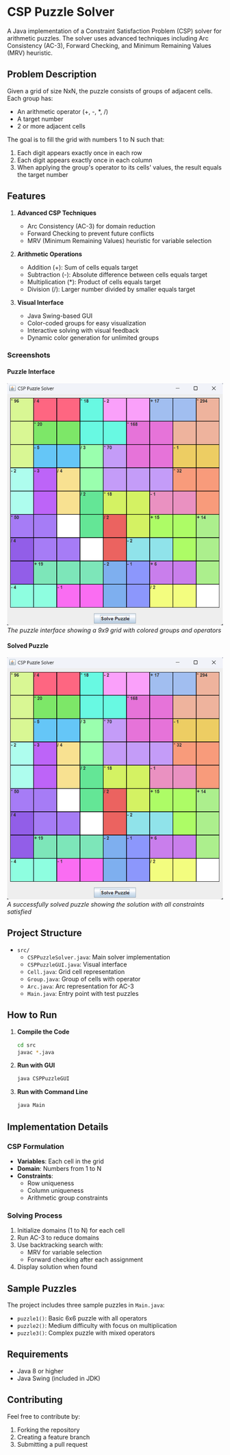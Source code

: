 # CSP Puzzle Solver

A Java implementation of a Constraint Satisfaction Problem (CSP) solver for arithmetic puzzles. The solver uses advanced techniques including Arc Consistency (AC-3), Forward Checking, and Minimum Remaining Values (MRV) heuristic.

## Problem Description

Given a grid of size NxN, the puzzle consists of groups of adjacent cells. Each group has:
- An arithmetic operator (+, -, *, /)
- A target number
- 2 or more adjacent cells

The goal is to fill the grid with numbers 1 to N such that:
1. Each digit appears exactly once in each row
2. Each digit appears exactly once in each column
3. When applying the group's operator to its cells' values, the result equals the target number

## Features

1. **Advanced CSP Techniques**
   - Arc Consistency (AC-3) for domain reduction
   - Forward Checking to prevent future conflicts
   - MRV (Minimum Remaining Values) heuristic for variable selection

2. **Arithmetic Operations**
   - Addition (+): Sum of cells equals target
   - Subtraction (-): Absolute difference between cells equals target
   - Multiplication (*): Product of cells equals target
   - Division (/): Larger number divided by smaller equals target

3. **Visual Interface**
   - Java Swing-based GUI
   - Color-coded groups for easy visualization
   - Interactive solving with visual feedback
   - Dynamic color generation for unlimited groups
### Screenshots

#### Puzzle Interface
![Puzzle Interface](images/input.png)
*The puzzle interface showing a 9x9 grid with colored groups and operators*

#### Solved Puzzle
![Solved Puzzle](images/input.png)
*A successfully solved puzzle showing the solution with all constraints satisfied*

## Project Structure

- `src/`
  - `CSPPuzzleSolver.java`: Main solver implementation
  - `CSPPuzzleGUI.java`: Visual interface
  - `Cell.java`: Grid cell representation
  - `Group.java`: Group of cells with operator
  - `Arc.java`: Arc representation for AC-3
  - `Main.java`: Entry point with test puzzles

## How to Run

1. **Compile the Code**
   ```bash
   cd src
   javac *.java
   ```

2. **Run with GUI**
   ```bash
   java CSPPuzzleGUI
   ```

3. **Run with Command Line**
   ```bash
   java Main
   ```

## Implementation Details

### CSP Formulation
- **Variables**: Each cell in the grid
- **Domain**: Numbers from 1 to N
- **Constraints**:
  - Row uniqueness
  - Column uniqueness
  - Arithmetic group constraints

### Solving Process
1. Initialize domains (1 to N) for each cell
2. Run AC-3 to reduce domains
3. Use backtracking search with:
   - MRV for variable selection
   - Forward checking after each assignment
4. Display solution when found

## Sample Puzzles

The project includes three sample puzzles in `Main.java`:
- `puzzle1()`: Basic 6x6 puzzle with all operators
- `puzzle2()`: Medium difficulty with focus on multiplication
- `puzzle3()`: Complex puzzle with mixed operators

## Requirements

- Java 8 or higher
- Java Swing (included in JDK)

## Contributing

Feel free to contribute by:
1. Forking the repository
2. Creating a feature branch
3. Submitting a pull request
